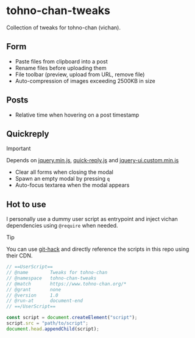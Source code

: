# tohno-chan-tweaks

Collection of tweaks for tohno-chan (vichan).

## Form

- Paste files from clipboard into a post
- Rename files before uploading them
- File toolbar (preview, upload from URL, remove file)
- Auto-compression of images exceeding 2500KB in size

## Posts

- Relative time when hovering on a post timestamp

## Quickreply

> [!IMPORTANT]
> Depends on [jquery.min.js](https://github.com/vichan-devel/vichan/blob/master/js/jquery.min.js), [quick-reply.js](https://github.com/vichan-devel/vichan/blob/master/js/quick-reply.js) and [jquery-ui.custom.min.js](https://github.com/vichan-devel/vichan/blob/master/js/jquery-ui.custom.min.js) 

- Clear all forms when closing the modal
- Spawn an empty modal by pressing `q`
- Auto-focus textarea when the modal appears

## Hot to use

I personally use a dummy user script as entrypoint and inject vichan dependencies using `@require` when needed.

> [!TIP]
> You can use [git-hack](https://raw.githack.com/) and directly reference the scripts in this repo using their CDN.

```js
// ==UserScript==
// @name        Tweaks for tohno-chan
// @namespace   tohno-chan-tweaks
// @match       https://www.tohno-chan.org/*
// @grant       none
// @version     1.0
// @run-at      document-end
// ==/UserScript==

const script = document.createElement("script");
script.src = "path/to/script";
document.head.appendChild(script);
```
